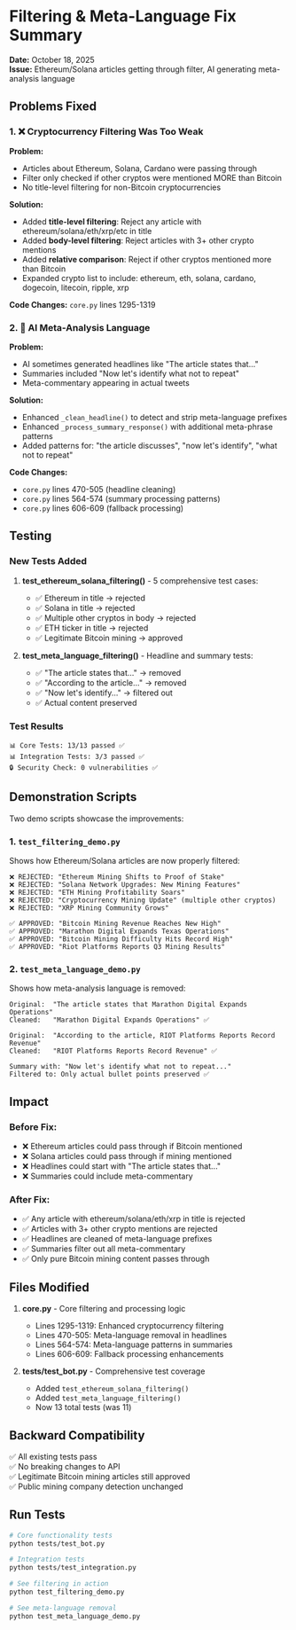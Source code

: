 # Filtering & Meta-Language Fix Summary

**Date:** October 18, 2025  
**Issue:** Ethereum/Solana articles getting through filter, AI generating meta-analysis language

## Problems Fixed

### 1. ❌ Cryptocurrency Filtering Was Too Weak

**Problem:**
- Articles about Ethereum, Solana, Cardano were passing through
- Filter only checked if other cryptos were mentioned MORE than Bitcoin
- No title-level filtering for non-Bitcoin cryptocurrencies

**Solution:**
- Added **title-level filtering**: Reject any article with ethereum/solana/eth/xrp/etc in title
- Added **body-level filtering**: Reject articles with 3+ other crypto mentions
- Added **relative comparison**: Reject if other cryptos mentioned more than Bitcoin
- Expanded crypto list to include: ethereum, eth, solana, cardano, dogecoin, litecoin, ripple, xrp

**Code Changes:** `core.py` lines 1295-1319

### 2. 🤖 AI Meta-Analysis Language

**Problem:**
- AI sometimes generated headlines like "The article states that..."
- Summaries included "Now let's identify what not to repeat"
- Meta-commentary appearing in actual tweets

**Solution:**
- Enhanced `_clean_headline()` to detect and strip meta-language prefixes
- Enhanced `_process_summary_response()` with additional meta-phrase patterns
- Added patterns for: "the article discusses", "now let's identify", "what not to repeat"

**Code Changes:**
- `core.py` lines 470-505 (headline cleaning)
- `core.py` lines 564-574 (summary processing patterns)
- `core.py` lines 606-609 (fallback processing)

## Testing

### New Tests Added

1. **test_ethereum_solana_filtering()** - 5 comprehensive test cases:
   - ✅ Ethereum in title → rejected
   - ✅ Solana in title → rejected
   - ✅ Multiple other cryptos in body → rejected
   - ✅ ETH ticker in title → rejected
   - ✅ Legitimate Bitcoin mining → approved

2. **test_meta_language_filtering()** - Headline and summary tests:
   - ✅ "The article states that..." → removed
   - ✅ "According to the article..." → removed
   - ✅ "Now let's identify..." → filtered out
   - ✅ Actual content preserved

### Test Results

```
📊 Core Tests: 13/13 passed ✅
📊 Integration Tests: 3/3 passed ✅
🔒 Security Check: 0 vulnerabilities ✅
```

## Demonstration Scripts

Two demo scripts showcase the improvements:

### 1. `test_filtering_demo.py`
Shows how Ethereum/Solana articles are now properly filtered:

```
❌ REJECTED: "Ethereum Mining Shifts to Proof of Stake"
❌ REJECTED: "Solana Network Upgrades: New Mining Features"
❌ REJECTED: "ETH Mining Profitability Soars"
❌ REJECTED: "Cryptocurrency Mining Update" (multiple other cryptos)
❌ REJECTED: "XRP Mining Community Grows"

✅ APPROVED: "Bitcoin Mining Revenue Reaches New High"
✅ APPROVED: "Marathon Digital Expands Texas Operations"
✅ APPROVED: "Bitcoin Mining Difficulty Hits Record High"
✅ APPROVED: "Riot Platforms Reports Q3 Mining Results"
```

### 2. `test_meta_language_demo.py`
Shows how meta-analysis language is removed:

```
Original:  "The article states that Marathon Digital Expands Operations"
Cleaned:   "Marathon Digital Expands Operations" ✅

Original:  "According to the article, RIOT Platforms Reports Record Revenue"
Cleaned:   "RIOT Platforms Reports Record Revenue" ✅

Summary with: "Now let's identify what not to repeat..."
Filtered to: Only actual bullet points preserved ✅
```

## Impact

### Before Fix:
- ❌ Ethereum articles could pass through if Bitcoin mentioned
- ❌ Solana articles could pass through if mining mentioned
- ❌ Headlines could start with "The article states that..."
- ❌ Summaries could include meta-commentary

### After Fix:
- ✅ Any article with ethereum/solana/eth/xrp in title is rejected
- ✅ Articles with 3+ other crypto mentions are rejected
- ✅ Headlines are cleaned of meta-language prefixes
- ✅ Summaries filter out all meta-commentary
- ✅ Only pure Bitcoin mining content passes through

## Files Modified

1. **core.py** - Core filtering and processing logic
   - Lines 1295-1319: Enhanced cryptocurrency filtering
   - Lines 470-505: Meta-language removal in headlines
   - Lines 564-574: Meta-language patterns in summaries
   - Lines 606-609: Fallback processing enhancements

2. **tests/test_bot.py** - Comprehensive test coverage
   - Added `test_ethereum_solana_filtering()`
   - Added `test_meta_language_filtering()`
   - Now 13 total tests (was 11)

## Backward Compatibility

✅ All existing tests pass  
✅ No breaking changes to API  
✅ Legitimate Bitcoin mining articles still approved  
✅ Public mining company detection unchanged  

## Run Tests

```bash
# Core functionality tests
python tests/test_bot.py

# Integration tests
python tests/test_integration.py

# See filtering in action
python test_filtering_demo.py

# See meta-language removal
python test_meta_language_demo.py
```
